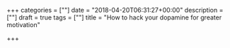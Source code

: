 +++
categories = [""]
date = "2018-04-20T06:31:27+00:00"
description = [""]
draft = true
tags = [""]
title = "How to hack your dopamine for greater motivation"

+++
